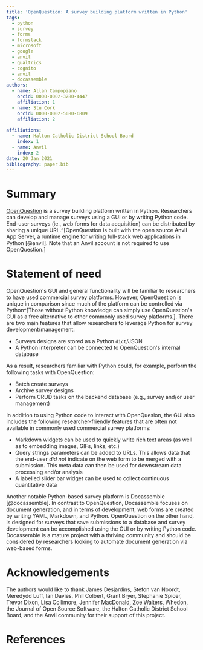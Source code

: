 ```yaml
---
title: 'OpenQuestion: A survey building platform written in Python'
tags:
  - python
  - survey
  - forms
  - formstack
  - microsoft
  - google
  - anvil
  - qualtrics
  - cognito
  - anvil
  - docassemble
authors:
  - name: Allan Campopiano
    orcid: 0000-0002-3280-4447
    affiliation: 1
  - name: Stu Cork
    orcid: 0000-0002-5080-6809
    affiliation: 2
    
affiliations:
  - name: Halton Catholic District School Board
    index: 1
  - name: Anvil
    index: 2
date: 20 Jan 2021
bibliography: paper.bib
---
```


# Summary
[OpenQuestion](https://alcampopiano.github.io/OpenQuestion/) is a survey 
building platform written in Python. Researchers can develop and manage surveys using a GUI or by writing 
Python code. End-user surveys (ie., web forms for data acquisition) can be distributed by
sharing a unique URL.^[OpenQuestion is built with the open source Anvil App Server, a runtime engine
for writing full-stack web applications in Python [@anvil]. Note that an Anvil account is not 
required to use OpenQuestion.]

# Statement of need
OpenQuestion's GUI and general functionality will be familiar to researchers to have used 
commercial survey platforms. However, OpenQuestion is unique in comparison since 
much of the platform can be controlled via Python^[Those without Python knowledge can simply use OpenQuestion's GUI as a 
free alternative to other commonly used survey platforms.]. There are two main features that allow researchers
to leverage Python for survey development/management:

- Surveys designs are stored as a Python `dict`/JSON
- A Python interpreter can be connected to OpenQuestion's internal database

As a result, researchers familiar with Python could, for example, perform the following tasks with OpenQuestion:

- Batch create surveys
- Archive survey designs
- Perform CRUD tasks on the backend database (e.g., survey and/or user management)

In addition to using Python code to interact with OpenQuesion, the GUI also includes the following
researcher-friendly features that are often not available in commonly used commercial survey platforms:

- Markdown widgets can be used to quickly write rich text areas (as well as 
to embedding images, GIFs, links, etc.)
- Query strings parameters can be added to URLs. This allows data that the end-user _did not_ 
indicate on the web form to be merged with a submission. This meta data can then be used for downstream 
data processing and/or analysis
- A labelled slider bar widget can be used to collect continuous quantitative data

Another notable Python-based survey platform is Docassemble [@docassemble]. In contrast
to OpenQuestion, Docassemble focuses on document generation, and in terms of development, web forms are 
created by writing YAML, Markdown, and Python. OpenQuestion on the other hand, is designed for surveys 
that save submissions to a database and survey development can be accomplished using the 
GUI or by writing Python code. Docassemble is a mature project with a thriving
community and should be considered by researchers looking to automate document generation via web-based forms.

# Acknowledgements
The authors would like to thank 
James Desjardins, 
Stefon van Noordt, 
Meredydd Luff,
Ian Davies,
Phil Colbert,
Grant Bryer,
Stephanie Spicer,
Trevor Dixon,
Lisa Collimore, 
Jennifer MacDonald,
Zoe Walters,
Whedon,
the Journal of Open Source Software, 
the Halton Catholic District School Board, 
and the Anvil community
for their support of this project.

# References
